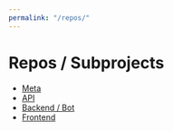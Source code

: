 ```yaml
---
permalink: "/repos/"
---
```

# Repos / Subprojects
- [Meta](https://github.com/Jugendhackt/fff-infopunkt-meta)
- [API](https://github.com/Jugendhackt/fff-infopunkt-api)
- [Backend / Bot](https://github.com/Jugendhackt/fff-infopunkt-pythonbackend)
- [Frontend](https://github.com/Jugendhackt/fff-infopunkt-frontend)
